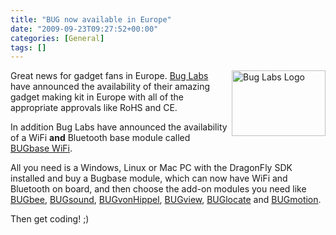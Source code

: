 ```yaml
---
title: "BUG now available in Europe"
date: "2009-09-23T09:27:52+00:00"
categories: [General]
tags: []
---
```


<img class="alignright" title="Bug Labs Logo" src="http://techteapot.com/wp-content/uploads/2007/11/bug_logo_whiteback_sm.jpg" alt="Bug Labs Logo" width="150" height="105" align="right" />

Great news for gadget fans in Europe. <a href="http://buglabs.net/">Bug Labs</a> have announced the availability of their amazing gadget making kit in Europe with all of the appropriate approvals like RoHS and CE.

In addition Bug Labs have announced the availability of a WiFi <strong>and</strong> Bluetooth base module called <a href="http://buglabs.net/bugbase">BUGbase WiFi</a>.

All you need is a Windows, Linux or Mac PC with the DragonFly SDK installed and buy a Bugbase module, which can now have WiFi and Bluetooth on board, and then choose the add-on modules you need like <a href="http://buglabs.net/modules/bugbee">BUGbee</a>, <a href="http://buglabs.net/modules/bugsound">BUGsound</a>, <a href="http://buglabs.net/modules/bugvonhippel">BUGvonHippel</a>, <a href="http://buglabs.net/modules/bugview">BUGview</a>, <a href="http://buglabs.net/modules/buglocate">BUGlocate</a> and <a href="http://buglabs.net/modules/bugmotion">BUGmotion</a>.

Then get coding! ;)
